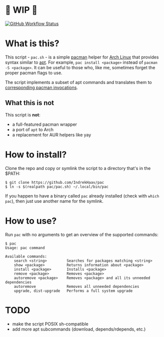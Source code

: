 # 🚧 WIP 🚧

[![GitHub Workflow Status](https://img.shields.io/github/workflow/status/IndrekHaav/pac/lint?label=lint)](https://github.com/IndrekHaav/pac/actions/workflows/lint.yml)

# What is this?

This script - `pac.sh` - is a simple [pacman](https://wiki.archlinux.org/title/Pacman) helper for [Arch Linux](https://archlinux.org/) that provides syntax similar to [apt](https://wiki.debian.org/AptCLI). For example, `pac install <package>` instead of `pacman -S <package>`. It can be useful to those who, like me, sometimes forget the proper pacman flags to use.

The script implements a subset of apt commands and translates them to [corresponding pacman invocations](https://wiki.archlinux.org/title/Pacman/Rosetta).

## What this is not

This script is **not**:

 - a full-featured pacman wrapper
 - a port of `apt` to Arch
 - a replacement for AUR helpers like yay

# How to install?

Clone the repo and copy or symlink the script to a directory that's in the $PATH:

```shell
$ git clone https://github.com/IndrekHaav/pac
$ ln -s $(realpath pac/pac.sh) ~/.local/bin/pac
```

If you happen to have a binary called `pac` already installed (check with `which pac`), then just use another name for the symlink.

# How to use?

Run `pac` with no arguments to get an overview of the supported commands:

```shell
$ pac
Usage: pac command

Available commands:
    search <string>         Searches for packages matching <string>
    show <package>          Returns information about <package>
    install <package>       Installs <package>
    remove <package>        Removes <package>
    autoremove <package>    Removes <package> and all its unneeded dependencies
    autoremove              Removes all unneeded dependencies
    upgrade, dist-upgrade   Performs a full system upgrade
```

# TODO

- make the script POSIX sh-compatible
- add more apt subcommands (download, depends/rdepends, etc.)
